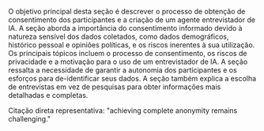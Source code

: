 O objetivo principal desta seção é descrever o processo de obtenção de consentimento dos participantes e a criação de um agente entrevistador de IA. A seção aborda a importância do consentimento informado devido à natureza sensível dos dados coletados, como dados demográficos, histórico pessoal e opiniões políticas, e os riscos inerentes à sua utilização. Os principais tópicos incluem o processo de consentimento, os riscos de privacidade e a motivação para o uso de um entrevistador de IA. A seção ressalta a necessidade de garantir a autonomia dos participantes e os esforços para de-identificar seus dados. A seção também explica a escolha de entrevistas em vez de pesquisas para obter informações mais detalhadas e completas.

Citação direta representativa: "achieving complete anonymity remains challenging."
